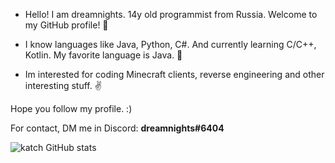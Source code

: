 - Hello! I am dreamnights. 14y old programmist from Russia. Welcome to my GitHub profile! 🙂

- I know languages like Java, Python, C#. And currently learning C/C++, Kotlin. My favorite language is Java. 🥳

- Im interested for coding Minecraft clients, reverse engineering and other interesting stuff. ✌

Hope you follow my profile. :)

For contact, DM me in Discord: **dreamnights#6404**

![katch GitHub stats](https://github-readme-stats.vercel.app/api?username=katchxd&show_icons=true&theme=tokyonight)
